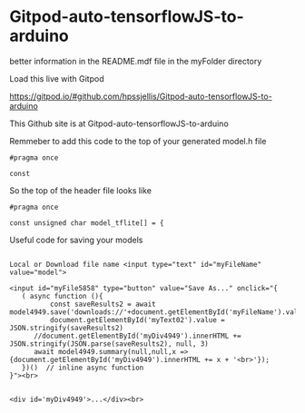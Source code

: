 # Gitpod-auto-tensorflowJS-to-arduino

better information in the README.mdf file in the myFolder directory


Load this live with Gitpod

https://gitpod.io/#github.com/hpssjellis/Gitpod-auto-tensorflowJS-to-arduino

This Github site is at Gitpod-auto-tensorflowJS-to-arduino


Remmeber to add this code to the top of your generated model.h file

```
#pragma once

const 

```

So the top of the header file looks like

```
#pragma once

const unsigned char model_tflite[] = {
```



Useful code for saving your models

```

Local or Download file name <input type="text" id="myFileName" value="model"> 

<input id="myFile5858" type="button" value="Save As..." onclick="{	
   ( async function (){									    
          const saveResults2 = await model4949.save('downloads://'+document.getElementById('myFileName').value);							    
          document.getElementById('myText02').value = JSON.stringify(saveResults2)									
	  //document.getElementById('myDiv4949').innerHTML += JSON.stringify(JSON.parse(saveResults2), null, 3)  
	  await model4949.summary(null,null,x => {document.getElementById('myDiv4949').innerHTML += x + '<br>'});
   })()  // inline async function								     
}"><br>	


<div id='myDiv4949'>...</div><br>

```





